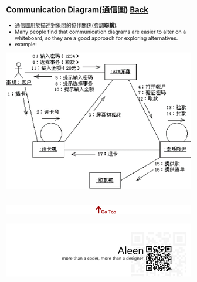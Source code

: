 ## Communication Diagram(通信圖)	[Back](./../document.md)
- 通信圖用於描述對象間的協作關係(強調**聯繫**).
- Many people find that communication diagrams are easier to alter on a whiteboard, so they are a good approach for exploring alternatives. 
- example:

<img src="./example.png">

<a href="#" style="left:200px;"><img src="./../../../pic/gotop.png"></a>
=====
<a href="http://aleen42.github.io/" target="_blank" ><img src="./../../../pic/tail.gif"></a>
